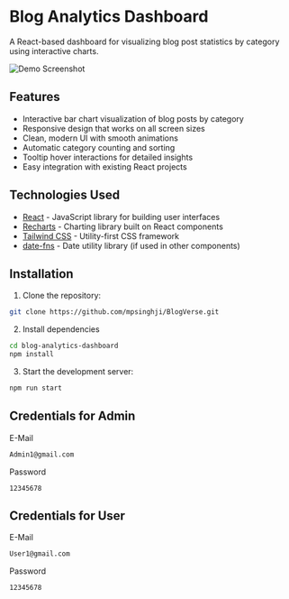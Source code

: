 # Blog Analytics Dashboard

A React-based dashboard for visualizing blog post statistics by category using interactive charts.

![Demo Screenshot](https://i.postimg.cc/xCMgpsng/chrome-capture-2025-2-7.png) 

## Features

- Interactive bar chart visualization of blog posts by category
- Responsive design that works on all screen sizes
- Clean, modern UI with smooth animations
- Automatic category counting and sorting
- Tooltip hover interactions for detailed insights
- Easy integration with existing React projects

## Technologies Used

- [React](https://react.dev/) - JavaScript library for building user interfaces
- [Recharts](https://recharts.org/) - Charting library built on React components
- [Tailwind CSS](https://tailwindcss.com/) - Utility-first CSS framework
- [date-fns](https://date-fns.org/) - Date utility library (if used in other components)

## Installation

1. Clone the repository:
```bash
git clone https://github.com/mpsinghji/BlogVerse.git
```
2. Install dependencies
```bash
cd blog-analytics-dashboard
npm install
```
3. Start the development server:

```bash
npm run start
```



## Credentials for Admin
E-Mail
```bash
Admin1@gmail.com
```
Password
```
12345678
```

## Credentials for User
E-Mail
```bash
User1@gmail.com
```
Password
```
12345678
```
